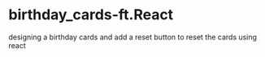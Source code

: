 # birthday_cards-ft.React
designing a birthday cards and add a reset button to reset the cards using react
